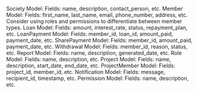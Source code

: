 Society Model:
Fields: name, description, contact_person, etc.
Member Model:
Fields: first_name, last_name, email, phone_number, address, etc.
Consider using roles and permissions to differentiate between member types.
Loan Model:
Fields: amount, interest_rate, status, repayment_plan, etc.
LoanPayment Model:
Fields: member_id, loan_id, amount_paid, payment_date, etc.
SharePayment Model:
Fields: member_id, amount_paid, payment_date, etc.
Withdrawal Model:
Fields: member_id, reason, status, etc.
Report Model:
Fields: name, description, generated_date, etc.
Role Model:
Fields: name, description, etc.
Project Model:
Fields: name, description, start_date, end_date, etc.
ProjectMember Model:
Fields: project_id, member_id, etc.
Notification Model:
Fields: message, recipient_id, timestamp, etc.
Permission Model:
Fields: name, description, etc.
